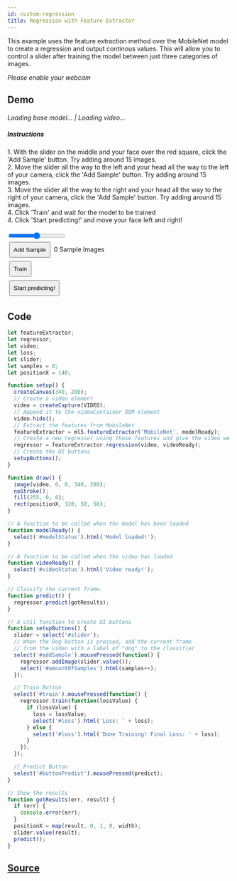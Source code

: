 ```yaml
---
id: custom-regression
title: Regression with Feature Extractor
---
```


This example uses the feature extraction method over the MobileNet model to create a regression and output continous values. This will allow you to control a slider after training the model between just three categories of images.

*Please enable your webcam*

## Demo

<style>
  .example button {
    margin: 4px;
    padding: 8px;
  }
  .example video{
    width: 300;
    height: 300;
  }
  .example p{
    display: inline;
    font-size: 14px;
  }
  .example h6{
    font-size: 14px;
    margin-bottom: 10px;
  }
</style>

<div class="example">
  <div id="videoContainer"></div>
  <h6><span id="modelStatus">Loading base model...</span> | <span id="videoStatus">Loading video...</span></h6>
  <h5>Instructions</h5>
  <p>1. With the slider on the middle and your face over the red square, click the 'Add Sample' button. Try adding around 15 images.</p>
  <br>
  <p>2. Move the slider all the way to the left and your head all the way to the left of your camera, click the 'Add Sample' button. Try adding around 15 images.</p>
  <br>
  <p>3. Move the slider all the way to the right and your head all the way to the right of your camera, click the 'Add Sample' button. Try adding around 15 images.</p>
  <br>
  <p>4. Click 'Train' and wait for the model to be trained</p>
  <br>
  <p>4. Click 'Start predicting!' and move your face left and right!</p>
  <br>
  <br>

  <p>
    <input type="range" name="slider" id="slider" min="0.01" max="1.0" step="0.01" value="0.5">
  </p>
  <br>
  <p>
    <button id="addSample">Add Sample</button>
    <p><span id="amountOfSamples">0</span> Sample Images</p>
  </p>

  <br/>
  <p><button id="train">Train</button><span id="loss"></span></p>
  <br/>
  <p>
    <button id="buttonPredict">Start predicting!</button><br>
  </p>
</div>

<script src="assets/scripts/example-custom-regression.js"></script>

## Code

```javascript
let featureExtractor;
let regressor;
let video;
let loss;
let slider;
let samples = 0;
let positionX = 140;

function setup() {
  createCanvas(340, 280);
  // Create a video element
  video = createCapture(VIDEO);
  // Append it to the videoContainer DOM element
  video.hide();
  // Extract the features from MobileNet
  featureExtractor = ml5.featureExtractor('MobileNet', modelReady);
  // Create a new regressor using those features and give the video we want to use
  regressor = featureExtractor.regression(video, videoReady);
  // Create the UI buttons
  setupButtons();
}

function draw() {
  image(video, 0, 0, 340, 280);
  noStroke();
  fill(255, 0, 0);
  rect(positionX, 120, 50, 50);
}

// A function to be called when the model has been loaded
function modelReady() {
  select('#modelStatus').html('Model loaded!');
}

// A function to be called when the video has loaded
function videoReady() {
  select('#videoStatus').html('Video ready!');
}

// Classify the current frame.
function predict() {
  regressor.predict(gotResults);
}

// A util function to create UI buttons
function setupButtons() {
  slider = select('#slider');
  // When the Dog button is pressed, add the current frame
  // from the video with a label of "dog" to the classifier
  select('#addSample').mousePressed(function() {
    regressor.addImage(slider.value());
    select('#amountOfSamples').html(samples++);
  });

  // Train Button
  select('#train').mousePressed(function() {
    regressor.train(function(lossValue) {
      if (lossValue) {
        loss = lossValue;
        select('#loss').html('Loss: ' + loss);
      } else {
        select('#loss').html('Done Training! Final Loss: ' + loss);
      }
    });
  });

  // Predict Button
  select('#buttonPredict').mousePressed(predict);
}

// Show the results
function gotResults(err, result) {
  if (err) {
    console.error(err);
  }
  positionX = map(result, 0, 1, 0, width);
  slider.value(result);
  predict();
}
```

## [Source](https://github.com/ml5js/ml5-examples/tree/master/p5js/FeatureExtractor/FeatureExtractor_Image_Classification)
